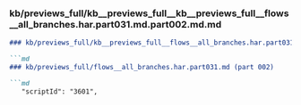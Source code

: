 ### kb/previews_full/kb__previews_full__kb__previews_full__flows__all_branches.har.part031.md.part002.md.md

```md
### kb/previews_full/kb__previews_full__flows__all_branches.har.part031.md.part002.md

```md
### kb/previews_full/flows__all_branches.har.part031.md (part 002)

```md
   "scriptId": "3601",
                       
```

```

```

```
